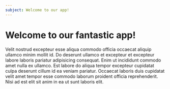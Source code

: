 ```yaml
---
subject: Welcome to our app!
---
```


# Welcome to our fantastic app!

Velit nostrud excepteur esse aliqua commodo officia occaecat aliquip ullamco minim mollit id. Do deserunt ullamco et excepteur et excepteur labore laboris pariatur adipisicing consequat. Enim ut incididunt commodo amet nulla ex ullamco. Est labore do aliqua tempor excepteur cupidatat culpa deserunt cillum id ea veniam pariatur. Occaecat laboris duis cupidatat velit amet tempor esse commodo laborum proident officia reprehenderit. Nisi ad est elit sit anim in ea ut sunt laboris elit.
